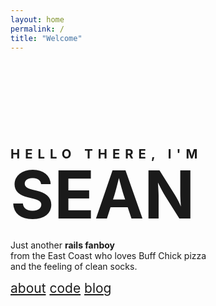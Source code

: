 ```yaml
---
layout: home
permalink: /
title: "Welcome"
---
```


<header class="full-width-borders">
</header>

<link rel="stylesheet" href="{{ site.url }}/css/main.css">
<body>
	<div class="content">
	<h2 style="margin-top:150px;margin-bottom:0px;font-size:145%; letter-spacing:8px;">HELLO THERE, I'M</h2>
	<h1 class="home-title" style="font-size:760%; line-height:45px; margin-top:30px; margin-bottom:50px;"><a class="home-title" href="/about" style="text-decoration: none">SEAN</a></h1>
	<div style="float: left;"> Just another&nbsp;</div>
	<div style="font-weight:bold;" id="textslide">rails fanboy</div>
	from the East Coast who loves Buff Chick pizza <br>
	and the feeling of clean socks. <br>
	<p>
		<div style="font-size:150%;" class="wrapper">
			<a class="home-title" href="/about">about</a>
			<a class="home-title" href="/code">code</a>
			<a class="home-title" href="/blog">blog</a>
		</div>
	</p>
	<br>
	<br>
	<br>
	<br>
</body>
<footer class="full-width-borders">
</footer>

